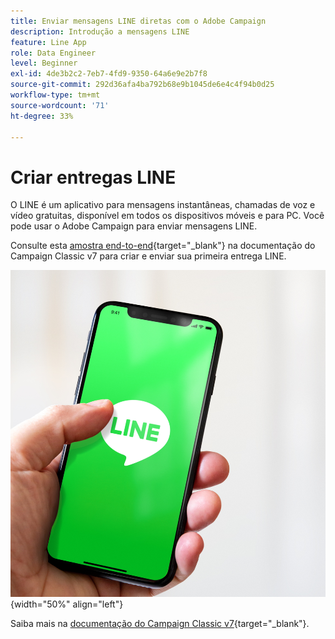 ```yaml
---
title: Enviar mensagens LINE diretas com o Adobe Campaign
description: Introdução a mensagens LINE
feature: Line App
role: Data Engineer
level: Beginner
exl-id: 4de3b2c2-7eb7-4fd9-9350-64a6e9e2b7f8
source-git-commit: 292d36afa4ba792b68e9b1045de6e4c4f94b0d25
workflow-type: tm+mt
source-wordcount: '71'
ht-degree: 33%

---
```


# Criar entregas LINE

O LINE é um aplicativo para mensagens instantâneas, chamadas de voz e vídeo gratuitas, disponível em todos os dispositivos móveis e para PC. Você pode usar o Adobe Campaign para enviar mensagens LINE.

Consulte esta [amostra end-to-end](https://experienceleague.adobe.com/docs/campaign-classic/using/sending-messages/line-channel.html?lang=pt-BR#example--create-and-send-a-personalized-line-message){target="_blank"} na documentação do Campaign Classic v7 para criar e enviar sua primeira entrega LINE.

![](../assets/do-not-localize/LINE-msg.jpeg){width="50%" align="left"}

Saiba mais na [documentação do Campaign Classic v7](https://experienceleague.adobe.com/docs/campaign-classic/using/sending-messages/line-channel.html?lang=pt-BR){target="_blank"}.


